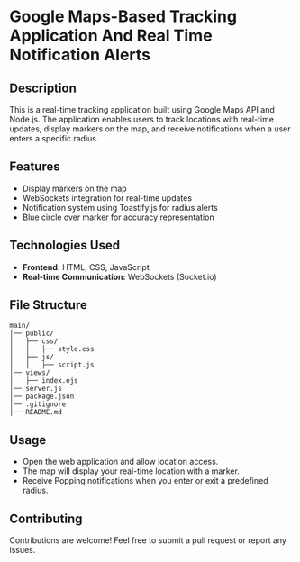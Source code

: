 # Google Maps-Based Tracking Application And Real Time Notification Alerts

## Description
This is a real-time tracking application built using Google Maps API and Node.js. The application enables users to track locations with real-time updates, display markers on the map, and receive notifications when a user enters a specific radius.

## Features
- Display markers on the map
- WebSockets integration for real-time updates
- Notification system using Toastify.js for radius alerts
- Blue circle over marker for accuracy representation

## Technologies Used
- **Frontend:** HTML, CSS, JavaScript
- **Real-time Communication:** WebSockets (Socket.io)

## File Structure
```
main/
│── public/
│   ├── css/
│   │   ├── style.css
│   ├── js/
│   │   ├── script.js
│── views/
│   ├── index.ejs
│── server.js
│── package.json
│── .gitignore
│── README.md
```

## Usage
- Open the web application and allow location access.
- The map will display your real-time location with a marker.
- Receive Popping notifications when you enter or exit a predefined radius.

## Contributing
Contributions are welcome! Feel free to submit a pull request or report any issues.



